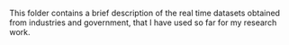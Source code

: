 This folder contains a brief description of the real time datasets obtained from industries and government, that I have used so far for my research work.
